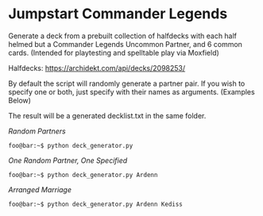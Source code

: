 # Jumpstart Commander Legends

Generate a deck from a prebuilt collection of halfdecks with each half helmed but a Commander Legends Uncommon Partner, and 6 common cards. (Intended for playtesting and spelltable play via Moxfield)

Halfdecks: https://archidekt.com/api/decks/2098253/

By default the script will randomly generate a partner pair. If you wish to specify one or both, just specify with their names as arguments. (Examples Below)

The result will be a generated decklist.txt in the same folder.

*Random Partners*
```console
foo@bar:~$ python deck_generator.py
```

*One Random Partner, One Specified*
```console
foo@bar:~$ python deck_generator.py Ardenn
```

*Arranged Marriage*
```console
foo@bar:~$ python deck_generator.py Ardenn Kediss
```